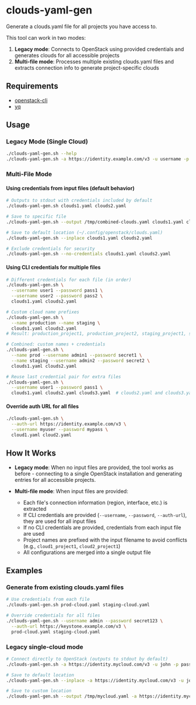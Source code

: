 # clouds-yaml-gen

Generate a clouds.yaml file for all projects you have access to.

This tool can work in two modes:

1. **Legacy mode**: Connects to OpenStack using provided credentials and generates clouds for all accessible projects
2. **Multi-file mode**: Processes multiple existing clouds.yaml files and extracts connection info to generate project-specific clouds

## Requirements

- [openstack-cli](https://github.com/openstack/python-openstackclient)
- [yq](https://github.com/mikefarah/yq/)

## Usage

### Legacy Mode (Single Cloud)

```bash
./clouds-yaml-gen.sh --help
./clouds-yaml-gen.sh -a https://identity.example.com/v3 -u username -p password
```

### Multi-File Mode

#### Using credentials from input files (default behavior)
```bash
# Outputs to stdout with credentials included by default
./clouds-yaml-gen.sh clouds1.yaml clouds2.yaml

# Save to specific file
./clouds-yaml-gen.sh --output /tmp/combined-clouds.yaml clouds1.yaml clouds2.yaml

# Save to default location (~/.config/openstack/clouds.yaml)
./clouds-yaml-gen.sh --inplace clouds1.yaml clouds2.yaml

# Exclude credentials for security
./clouds-yaml-gen.sh --no-credentials clouds1.yaml clouds2.yaml
```

#### Using CLI credentials for multiple files
```bash
# Different credentials for each file (in order)
./clouds-yaml-gen.sh \
  --username user1 --password pass1 \
  --username user2 --password pass2 \
  clouds1.yaml clouds2.yaml

# Custom cloud name prefixes
./clouds-yaml-gen.sh \
  --name production --name staging \
  clouds1.yaml clouds2.yaml
# Result: production_project1, production_project2, staging_project1, staging_project2

# Combined: custom names + credentials
./clouds-yaml-gen.sh \
  --name prod --username admin1 --password secret1 \
  --name staging --username admin2 --password secret2 \
  clouds1.yaml clouds2.yaml

# Reuse last credential pair for extra files
./clouds-yaml-gen.sh \
  --username user1 --password pass1 \
  clouds1.yaml clouds2.yaml clouds3.yaml  # clouds2.yaml and clouds3.yaml both use user1/pass1
```

#### Override auth URL for all files
```bash
./clouds-yaml-gen.sh \
  --auth-url https://identity.example.com/v3 \
  --username myuser --password mypass \
  cloud1.yaml cloud2.yaml
```

## How It Works

- **Legacy mode**: When no input files are provided, the tool works as before - connecting to a single OpenStack installation and generating entries for all accessible projects.

- **Multi-file mode**: When input files are provided:
  - Each file's connection information (region, interface, etc.) is extracted
  - If CLI credentials are provided (`--username`, `--password`, `--auth-url`), they are used for all input files
  - If no CLI credentials are provided, credentials from each input file are used
  - Project names are prefixed with the input filename to avoid conflicts (e.g., `cloud1_project1`, `cloud2_project1`)
  - All configurations are merged into a single output file

## Examples

### Generate from existing clouds.yaml files
```bash
# Use credentials from each file
./clouds-yaml-gen.sh prod-cloud.yaml staging-cloud.yaml

# Override credentials for all files
./clouds-yaml-gen.sh --username admin --password secret123 \
  --auth-url https://keystone.example.com/v3 \
  prod-cloud.yaml staging-cloud.yaml
```

### Legacy single-cloud mode
```bash
# Connect directly to OpenStack (outputs to stdout by default)
./clouds-yaml-gen.sh -a https://identity.mycloud.com/v3 -u john -p passw0rd

# Save to default location
./clouds-yaml-gen.sh --inplace -a https://identity.mycloud.com/v3 -u john -p passw0rd

# Save to custom location
./clouds-yaml-gen.sh --output /tmp/mycloud.yaml -a https://identity.mycloud.com/v3 -u john -p passw0rd
```
